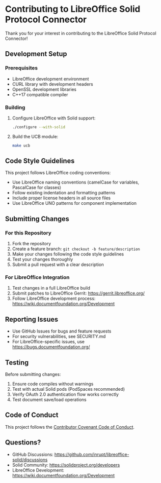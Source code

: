 # Contributing to LibreOffice Solid Protocol Connector

Thank you for your interest in contributing to the LibreOffice Solid Protocol Connector!

## Development Setup

### Prerequisites
- LibreOffice development environment
- CURL library with development headers
- OpenSSL development libraries
- C++17 compatible compiler

### Building
1. Configure LibreOffice with Solid support:
   ```bash
   ./configure --with-solid
   ```

2. Build the UCB module:
   ```bash
   make ucb
   ```

## Code Style Guidelines

This project follows LibreOffice coding conventions:
- Use LibreOffice naming conventions (camelCase for variables, PascalCase for classes)
- Follow existing indentation and formatting patterns
- Include proper license headers in all source files
- Use LibreOffice UNO patterns for component implementation

## Submitting Changes

### For this Repository
1. Fork the repository
2. Create a feature branch: `git checkout -b feature/description`
3. Make your changes following the code style guidelines
4. Test your changes thoroughly
5. Submit a pull request with a clear description

### For LibreOffice Integration
1. Test changes in a full LibreOffice build
2. Submit patches to LibreOffice Gerrit: https://gerrit.libreoffice.org/
3. Follow LibreOffice development process: https://wiki.documentfoundation.org/Development

## Reporting Issues

- Use GitHub Issues for bugs and feature requests
- For security vulnerabilities, see SECURITY.md
- For LibreOffice-specific issues, use https://bugs.documentfoundation.org/

## Testing

Before submitting changes:
1. Ensure code compiles without warnings
2. Test with actual Solid pods (PodSpaces recommended)
3. Verify OAuth 2.0 authentication flow works correctly
4. Test document save/load operations

## Code of Conduct

This project follows the [Contributor Covenant Code of Conduct](CODE_OF_CONDUCT.md).

## Questions?

- GitHub Discussions: https://github.com/inrupt/libreoffice-solid/discussions
- Solid Community: https://solidproject.org/developers
- LibreOffice Development: https://wiki.documentfoundation.org/Development